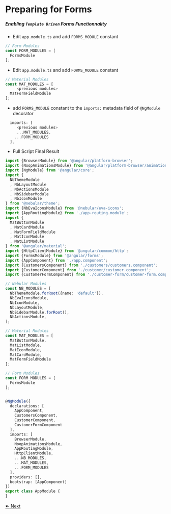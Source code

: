 # Preparing for Forms


##### Enabling `Template Driven` Forms Functionnality

* Edit `app.module.ts` and add `FORMS_MODULE` constant

```typescript
// Form Modules
const FORM_MODULES = [
  FormsModule
];
```

* Edit `app.module.ts` and add `FORMS_MODULE` constant

```typescript
// Material Modules
const MAT_MODULES = [
     <previous modules>
  MatFormFieldModule
];
```

* add `FORMS_MODULE` constant to the `imports:` metadata field of `@NgModule` decorator

```typescript
  imports: [
     <previous modules>
     ...MAT_MODULES,
    ...FORM_MODULES
  ],
```

* Full Script Final Result

```typescript 
import {BrowserModule} from '@angular/platform-browser';
import {NoopAnimationsModule} from '@angular/platform-browser/animations';
import {NgModule} from '@angular/core';
import {
  NbThemeModule
  , NbLayoutModule
  , NbActionsModule
  , NbSidebarModule
  , NbIconModule
} from '@nebular/theme';
import {NbEvaIconsModule} from '@nebular/eva-icons';
import {AppRoutingModule} from './app-routing.module';
import {
  MatButtonModule
  , MatCardModule
  , MatFormFieldModule
  , MatIconModule
  , MatListModule
} from '@angular/material';
import {HttpClientModule} from '@angular/common/http';
import {FormsModule} from '@angular/forms';
import {AppComponent} from './app.component';
import {CustomersComponent} from './customers/customers.component';
import {CustomerComponent} from './customer/customer.component';
import {CustomerFormComponent} from './customer-form/customer-form.component';

// Nebular Modules
const NB_MODULES = [
  NbThemeModule.forRoot({name: 'default'}),
  NbEvaIconsModule,
  NbIconModule,
  NbLayoutModule,
  NbSidebarModule.forRoot(),
  NbActionsModule,
];

// Material Modules
const MAT_MODULES = [
  MatButtonModule,
  MatListModule,
  MatIconModule,
  MatCardModule,
  MatFormFieldModule
];

// Form Modules
const FORM_MODULES = [
  FormsModule
];


@NgModule({
  declarations: [
    AppComponent,
    CustomersComponent,
    CustomerComponent,
    CustomerFormComponent
  ],
  imports: [
    BrowserModule,
    NoopAnimationsModule,
    AppRoutingModule,
    HttpClientModule,
    ...NB_MODULES,
    ...MAT_MODULES,
    ...FORM_MODULES
  ],
  providers: [],
  bootstrap: [AppComponent]
})
export class AppModule {
}
```

[:fast_forward: Next ](customer-forms.md)
